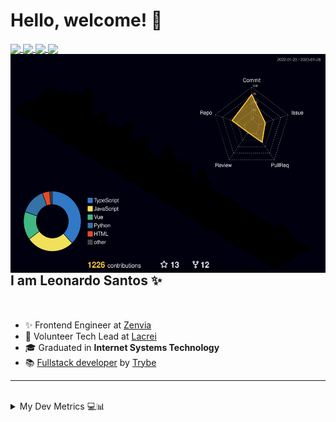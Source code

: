 # Hello, welcome! 🌈


<div>
    

<a href="https://lcds.vercel.app/" target="_blank">
   <img align="center" src="https://img.shields.io/static/v1?logo=&label=&message=portfolio&color=purple&style=flat-square"/>
</a>
<a href="https://www.linkedin.com/in/lcds90/" target="_blank">
  <img align="center" src="https://img.shields.io/static/v1?logo=linkedin&label=&message=lcds90&color=blue&style=flat-square"/>
</a>
<a href="https://www.linkedin.com/in/lcds90/" target="_blank">
  <img align="center" src="https://img.shields.io/static/v1?logo=twitter&label=&message=leo_debugger&color=darkblue&style=flat-square"/>
</a>
<a href="mailto:leonardocds1997@gmail.com" target="_blank">
  <img align="center" src="https://img.shields.io/static/v1?&logo=gmail&label=&message=leonardocds1997@gmail.com&color=darkred&style=flat-square" />
</a>

<img align="right" src="./profile-3d-contrib/profile-night-rainbow.svg" height="350" />

    
 <!-- <a href="https://app.daily.dev/lcds" target="_blank">
    <img
      width="256"
      align="right"
      alt="Leonardo Santos's Dev Card"
      src="https://api.daily.dev/devcards/fe2021f0c68741c783c6ea65eebc14e7.png?r=27u"
    />
  </a> -->
 
</div>

## I am Leonardo Santos ✨

<p>
<img src="https://upload.wikimedia.org/wikipedia/en/thumb/0/05/Flag_of_Brazil.svg/1200px-Flag_of_Brazil.svg.png" width=20 height=15 / >
<img src="https://upload.wikimedia.org/wikipedia/commons/2/2b/Bandeira_do_estado_de_S%C3%A3o_Paulo.svg" width=20 height=15 / >
</p>

- ✨ Frontend Engineer at [Zenvia](https://www.zenvia.com/)
- 🌈 Volunteer Tech Lead at [Lacrei](https://www.portallacrei.com.br/)
- 🎓 Graduated in <b>Internet Systems Technology</b>
- 📚 [Fullstack developer](https://www.credential.net/dc358612-94a4-45dd-bac6-f4266d31beb0) by [Trybe](https://www.betrybe.com/)

* * *

<br>
       
<details>
       
<summary>My Dev Metrics 💻📊</summary>
    
  <div align="justify">


<div align="center">
<a href="https://wakatime.com/@lcds90">
  <img align="center" src="https://github-readme-stats.vercel.app/api/top-langs/?username=lcds90&langs_count=10&theme=gruvbox&layout=compact&include_all_commits=true" width="400px"/>
</a>
<a href="https://wakatime.com/@lcds90">
  <img align="center" width="400px" src="https://github-readme-stats.vercel.app/api/wakatime?username=lcds90&theme=gruvbox&layout=compact"/>
</a>
</div>

<br/>

<div align="center">
    
<a href="https://wakatime.com/@lcds90">
  <img align="center" width="400px" src="https://github-readme-stats.vercel.app/api?username=lcds90&count_private=true&theme=gruvbox"/>
</a>
<!-- <img align="center" width="300px" src="https://github-profile-trophy.vercel.app/?username=lcds90&row=2&column=3&theme=gruvbox"/> -->

<img align="center" width="400px" src="https://github-readme-streak-stats.herokuapp.com/?user=lcds90&theme=dark"/>

</div>

<br />
              
<!--START_SECTION:waka-->
![Code Time](http://img.shields.io/badge/Code%20Time-2%2C265%20hrs%201%20min-blue)

![Profile Views](http://img.shields.io/badge/Profile%20Views-0-blue)

![Lines of code](https://img.shields.io/badge/From%20Hello%20World%20I%27ve%20Written-1%20Million%20lines%20of%20code-blue)

**🐱 My GitHub Data** 

> 🏆 15 Contributions in the Year 2023
 > 
> 📦 666.8 kB Used in GitHub's Storage 
 > 
> 🚫 Not Opted to Hire
 > 
> 📜 82 Public Repositories 
 > 
> 🔑 74 Private Repositories  
 > 
**I'm a Night 🦉** 

```text
🌞 Morning    103 commits    ██░░░░░░░░░░░░░░░░░░░░░░░   10.63% 
🌆 Daytime    234 commits    ██████░░░░░░░░░░░░░░░░░░░   24.15% 
🌃 Evening    385 commits    ██████████░░░░░░░░░░░░░░░   39.73% 
🌙 Night      247 commits    ██████░░░░░░░░░░░░░░░░░░░   25.49%

```
📅 **I'm Most Productive on Sunday** 

```text
Monday       110 commits    ██░░░░░░░░░░░░░░░░░░░░░░░   11.35% 
Tuesday      103 commits    ██░░░░░░░░░░░░░░░░░░░░░░░   10.63% 
Wednesday    41 commits     █░░░░░░░░░░░░░░░░░░░░░░░░   4.23% 
Thursday     104 commits    ██░░░░░░░░░░░░░░░░░░░░░░░   10.73% 
Friday       66 commits     █░░░░░░░░░░░░░░░░░░░░░░░░   6.81% 
Saturday     193 commits    █████░░░░░░░░░░░░░░░░░░░░   19.92% 
Sunday       352 commits    █████████░░░░░░░░░░░░░░░░   36.33%

```


📊 **This Week I Spent My Time On** 

```text
⌚︎ Time Zone: America/Sao_Paulo

💬 Programming Languages: 
TypeScript               1 hr 37 mins        █████████░░░░░░░░░░░░░░░░   36.04% 
Vue.js                   1 hr 26 mins        ████████░░░░░░░░░░░░░░░░░   31.8% 
JavaScript               42 mins             ████░░░░░░░░░░░░░░░░░░░░░   15.7% 
Markdown                 20 mins             ██░░░░░░░░░░░░░░░░░░░░░░░   7.59% 
CSV                      16 mins             █░░░░░░░░░░░░░░░░░░░░░░░░   5.99%

🔥 Editors: 
VS Code                  4 hrs 30 mins       █████████████████████████   100.0%

💻 Operating System: 
Linux                    3 hrs 39 mins       ████████████████████░░░░░   81.27% 
Windows                  50 mins             ████░░░░░░░░░░░░░░░░░░░░░   18.73%

```

**I Mostly Code in JavaScript** 

```text
JavaScript               42 repos            ███████████░░░░░░░░░░░░░░   44.21% 
TypeScript               24 repos            ██████░░░░░░░░░░░░░░░░░░░   25.26% 
Vue                      14 repos            ███░░░░░░░░░░░░░░░░░░░░░░   14.74% 
Python                   6 repos             █░░░░░░░░░░░░░░░░░░░░░░░░   6.32% 
HTML                     5 repos             █░░░░░░░░░░░░░░░░░░░░░░░░   5.26%

```


**Timeline**

![Chart not found](https://raw.githubusercontent.com/lcds90/lcds90/main/charts/bar_graph.png) 


 Last Updated on 28/01/2023 18:47:19 UTC
<!--END_SECTION:waka-->
              
              
   </div>
</details>

